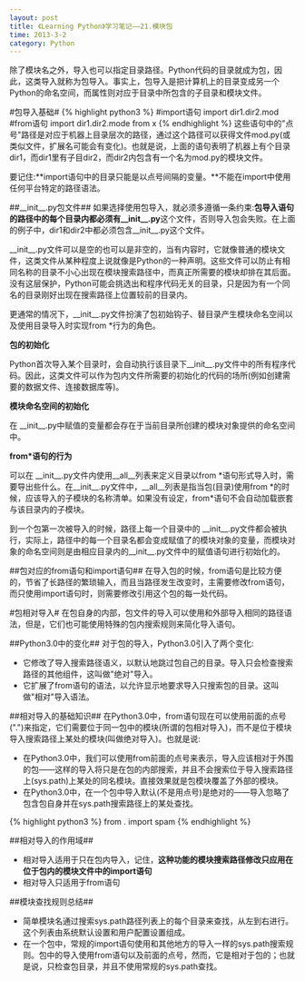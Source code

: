 ```yaml
---
layout: post
title: 《Learning Python》学习笔记——21.模块包
time: 2013-3-2
category: Python
---
```


除了模块名之外，导入也可以指定目录路径。Python代码的目录就成为包，因此，这类导入就称为包导入。事实上，包导入是把计算机上的目录变成另一个Python的命名空间，而属性则对应于目录中所包含的子目录和模块文件。

#包导入基础#
{% highlight python3 %}
#import语句
import dir1.dir2.mod
#from语句
import dir1.dir2.mode from x
{% endhighlight %}
这些语句中的"点号"路径是对应于机器上目录层次的路径，通过这个路径可以获得文件mod.py(或类似文件，扩展名可能会有变化)。也就是说，上面的语句表明了机器上有个目录dir1，而dir1里有子目dir2，而dir2内包含有一个名为mod.py的模块文件。

要记住:**import语句中的目录只能是以点号间隔的变量。**不能在import中使用任何平台特定的路径语法。

##\_\_init\_\_.py包文件##
如果选择使用包导入，就必须多遵循一条约束:**包导入语句的路径中的每个目录内都必须有\_\_init\_\_.py**这个文件，否则导入包会失败。在上面的例子中，dir1和dir2中都必须包含\_\_init\_\_.py这个文件。

\_\_init\_\_.py文件可以是空的也可以是非空的，当有内容时，它就像普通的模块文件，这类文件从某种程度上说就像是Python的一种声明。这些文件可以防止有相同名称的目录不小心出现在模块搜索路径中，而真正所需要的模块却排在其后面。没有这层保护，Python可能会挑选出和程序代码无关的目录，只是因为有一个同名的目录刚好出现在搜索路径上位置较前的目录内。

更通常的情况下，\_\_init\_\_.py文件扮演了包初始钩子、替目录产生模块命名空间以及使用目录导入时实现from \*行为的角色。

**包的初始化**

Python首次导入某个目录时，会自动执行该目录下\_\_init\_\_.py文件中的所有程序代码。因此，这类文件可以作为包内文件所需要的初始化的代码的场所(例如创建需要的数据文件、连接数据库等)。

**模块命名空间的初始化**

在 \_\_init\_\_.py中赋值的变量都会存在于当前目录所创建的模块对象提供的命名空间中。

**from\*语句的行为**

可以在 \_\_init\_\_.py文件内使用\_\_all\_\_列表来定义目录以from \*语句形式导入时，需要导出些什么。在\_\_init\_\_.py文件中，\_\_all\_\_列表是指当包(目录)使用from \*的时候，应该导入的子模块的名称清单。如果没有设定，from\*语句不会自动加载嵌套与该目录内的子模块。

到一个包第一次被导入的时候，路径上每一个目录中的 \_\_init\_\_.py文件都会被执行，实际上，路径中的每一个目录名都会变成赋值了的模块对象的变量，而模块对象的命名空间则是由相应目录内的\_\_init\_\_.py文件中的赋值语句进行初始化的。

##包对应的from语句和import语句##
在导入包的时候，from语句是比较方便的，节省了长路径的繁琐输入，而且当路径发生改变时，主需要修改from语句，而只使用import语句时，则需要修改引用这个包的每一处代码。

#包相对导入#
在包自身的内部，包文件的导入可以使用和外部导入相同的路径语法，但是，它们也可能使用特殊的包内搜索规则来简化导入语句。

##Python3.0中的变化##
对于包的导入，Python3.0引入了两个变化:

- 它修改了导入搜索路径语义，以默认地跳过包自己的目录。导入只会检查搜索路径的其他组件，这叫做"绝对"导入。
- 它扩展了from语句的语法，以允许显示地要求导入只搜索包的目录。这叫做"相对"导入语法。

##相对导入的基础知识##
在Python3.0中，from语句现在可以使用前面的点号(".")来指定，它们需要位于同一包中的模块(所谓的包相对导入)，而不是位于模块导入搜索路径上某处的模块(叫做绝对导入)。也就是说:

- 在Python3.0中，我们可以使用from前面的点号来表示，导入应该相对于外围的包——这样的导入将只是在包的内部搜索，并且不会搜索位于导入搜索路径上(sys.path)上某处的同名模块。直接效果就是包模块覆盖了外部的模块。
- 在Python3.0中，在一个包中导入默认(不是用点号)是绝对的——导入忽略了包含包自身并在sys.path搜索路径上的某处查找。

{% highlight python3 %}
from . import spam
{% endhighlight %}

##相对导入的作用域##

- 相对导入适用于只在包内导入，记住，**这种功能的模块搜索路径修改只应用在位于包内的模块文件中的import语句**
- 相对导入只适用于from语句

##模块查找规则总结##

- 简单模块名通过搜索sys.path路径列表上的每个目录来查找，从左到右进行。这个列表由系统默认设置和用户配置设置组成。
- 在一个包中，常规的import语句使用和其他地方的导入一样的sys.path搜索规则。包中的导入使用from语句以及前面的点号，然而，它是相对于包的；也就是说，只检查包目录，并且不使用常规的sys.path查找。
